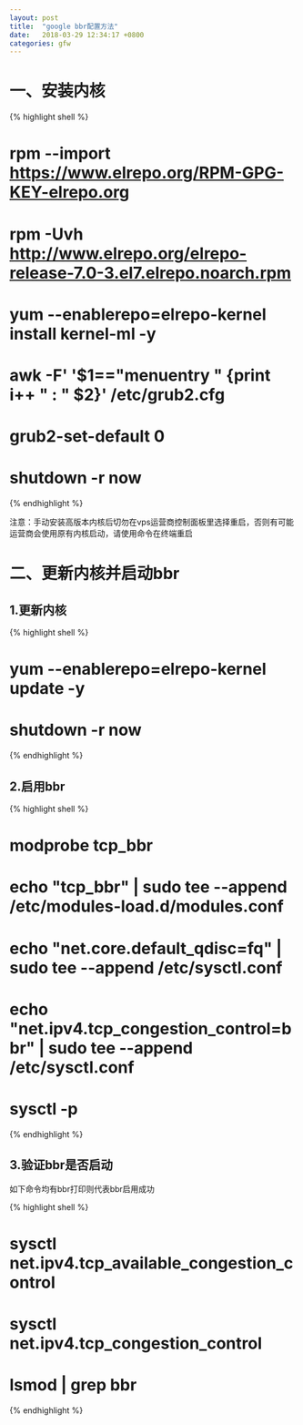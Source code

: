 ```yaml
---
layout: post
title:  "google bbr配置方法"
date:   2018-03-29 12:34:17 +0800
categories: gfw
---
```


# 一、安装内核

{% highlight shell %}
# rpm --import https://www.elrepo.org/RPM-GPG-KEY-elrepo.org
# rpm -Uvh http://www.elrepo.org/elrepo-release-7.0-3.el7.elrepo.noarch.rpm
# yum --enablerepo=elrepo-kernel install kernel-ml -y
# awk -F\' '$1=="menuentry " {print i++ " : " $2}' /etc/grub2.cfg
# grub2-set-default 0
# shutdown -r now
{% endhighlight %}

注意：手动安装高版本内核后切勿在vps运营商控制面板里选择重启，否则有可能运营商会使用原有内核启动，请使用命令在终端重启

# 二、更新内核并启动bbr

## 1.更新内核
{% highlight shell %}
# yum --enablerepo=elrepo-kernel update -y
# shutdown -r now
{% endhighlight %}

## 2.启用bbr

{% highlight shell %}
# modprobe tcp_bbr
# echo "tcp_bbr" | sudo tee --append /etc/modules-load.d/modules.conf
# echo "net.core.default_qdisc=fq" | sudo tee --append /etc/sysctl.conf
# echo "net.ipv4.tcp_congestion_control=bbr" | sudo tee --append /etc/sysctl.conf
# sysctl -p
{% endhighlight %}

## 3.验证bbr是否启动

如下命令均有bbr打印则代表bbr启用成功

{% highlight shell %}
# sysctl net.ipv4.tcp_available_congestion_control
# sysctl net.ipv4.tcp_congestion_control
# lsmod | grep bbr
{% endhighlight %}